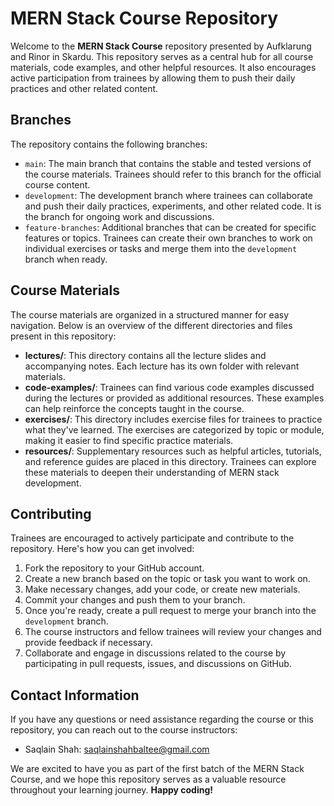 # MERN Stack Course Repository

Welcome to the **MERN Stack Course** repository presented by Aufklarung and Rinor in Skardu. This repository serves as a central hub for all course materials, code examples, and other helpful resources. It also encourages active participation from trainees by allowing them to push their daily practices and other related content.

## Branches

The repository contains the following branches:

- `main`: The main branch that contains the stable and tested versions of the course materials. Trainees should refer to this branch for the official course content.
- `development`: The development branch where trainees can collaborate and push their daily practices, experiments, and other related code. It is the branch for ongoing work and discussions.
- `feature-branches`: Additional branches that can be created for specific features or topics. Trainees can create their own branches to work on individual exercises or tasks and merge them into the `development` branch when ready.

## Course Materials

The course materials are organized in a structured manner for easy navigation. Below is an overview of the different directories and files present in this repository:

- **lectures/**: This directory contains all the lecture slides and accompanying notes. Each lecture has its own folder with relevant materials.
- **code-examples/**: Trainees can find various code examples discussed during the lectures or provided as additional resources. These examples can help reinforce the concepts taught in the course.
- **exercises/**: This directory includes exercise files for trainees to practice what they've learned. The exercises are categorized by topic or module, making it easier to find specific practice materials.
- **resources/**: Supplementary resources such as helpful articles, tutorials, and reference guides are placed in this directory. Trainees can explore these materials to deepen their understanding of MERN stack development.

## Contributing

Trainees are encouraged to actively participate and contribute to the repository. Here's how you can get involved:

1. Fork the repository to your GitHub account.
2. Create a new branch based on the topic or task you want to work on.
3. Make necessary changes, add your code, or create new materials.
4. Commit your changes and push them to your branch.
5. Once you're ready, create a pull request to merge your branch into the `development` branch.
6. The course instructors and fellow trainees will review your changes and provide feedback if necessary.
7. Collaborate and engage in discussions related to the course by participating in pull requests, issues, and discussions on GitHub.

## Contact Information

If you have any questions or need assistance regarding the course or this repository, you can reach out to the course instructors:

- Saqlain Shah: [saqlainshahbaltee@gmail.com](mailto:saqlainshahbaltee@gmail.com)


We are excited to have you as part of the first batch of the MERN Stack Course, and we hope this repository serves as a valuable resource throughout your learning journey. **Happy coding!**
